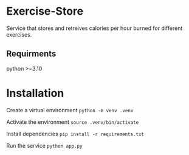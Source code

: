 # Exercise-Store
Service that stores and retreives calories per hour burned for different exercises.

## Requirments
python >=3.10

# Installation
Create a virtual environment
`python -m venv .venv`

Activate the environment
`source .venv/bin/activate`

Install dependencies
`pip install -r requirements.txt`

Run the service
`python app.py`
